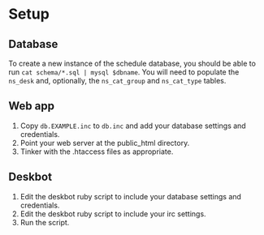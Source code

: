 Setup
=====

Database
--------

To create a new instance of the schedule database, you should be able to
run `cat schema/*.sql | mysql $dbname`. You will need to populate the
`ns_desk` and, optionally, the `ns_cat_group` and `ns_cat_type` tables.

Web app
-------

1. Copy `db.EXAMPLE.inc` to `db.inc` and add your database settings and
   credentials.
2. Point your web server at the public_html directory.
3. Tinker with the .htaccess files as appropriate.

Deskbot
-------

1. Edit the deskbot ruby script to include your database settings and
   credentials.
2. Edit the deskbot ruby script to include your irc settings.
3. Run the script.
